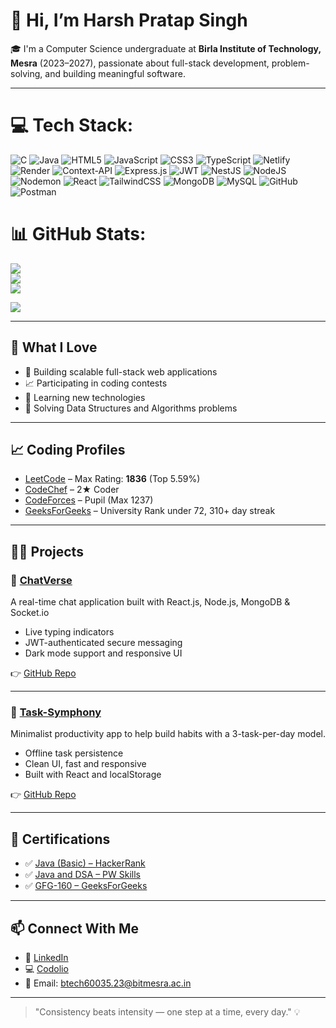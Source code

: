 # 👋 Hi, I’m Harsh Pratap Singh

🎓 I'm a Computer Science undergraduate at **Birla Institute of Technology, Mesra** (2023–2027), passionate about full-stack development, problem-solving, and building meaningful software.

---


# 💻 Tech Stack:
![C](https://img.shields.io/badge/c-%2300599C.svg?style=for-the-badge&logo=c&logoColor=white) ![Java](https://img.shields.io/badge/java-%23ED8B00.svg?style=for-the-badge&logo=openjdk&logoColor=white) ![HTML5](https://img.shields.io/badge/html5-%23E34F26.svg?style=for-the-badge&logo=html5&logoColor=white) ![JavaScript](https://img.shields.io/badge/javascript-%23323330.svg?style=for-the-badge&logo=javascript&logoColor=%23F7DF1E) ![CSS3](https://img.shields.io/badge/css3-%231572B6.svg?style=for-the-badge&logo=css3&logoColor=white) ![TypeScript](https://img.shields.io/badge/typescript-%23007ACC.svg?style=for-the-badge&logo=typescript&logoColor=white) ![Netlify](https://img.shields.io/badge/netlify-%23000000.svg?style=for-the-badge&logo=netlify&logoColor=#00C7B7) ![Render](https://img.shields.io/badge/Render-%46E3B7.svg?style=for-the-badge&logo=render&logoColor=white) ![Context-API](https://img.shields.io/badge/Context--Api-000000?style=for-the-badge&logo=react) ![Express.js](https://img.shields.io/badge/express.js-%23404d59.svg?style=for-the-badge&logo=express&logoColor=%2361DAFB) ![JWT](https://img.shields.io/badge/JWT-black?style=for-the-badge&logo=JSON%20web%20tokens) ![NestJS](https://img.shields.io/badge/nestjs-%23E0234E.svg?style=for-the-badge&logo=nestjs&logoColor=white) ![NodeJS](https://img.shields.io/badge/node.js-6DA55F?style=for-the-badge&logo=node.js&logoColor=white) ![Nodemon](https://img.shields.io/badge/NODEMON-%23323330.svg?style=for-the-badge&logo=nodemon&logoColor=%BBDEAD) ![React](https://img.shields.io/badge/react-%2320232a.svg?style=for-the-badge&logo=react&logoColor=%2361DAFB) ![TailwindCSS](https://img.shields.io/badge/tailwindcss-%2338B2AC.svg?style=for-the-badge&logo=tailwind-css&logoColor=white) ![MongoDB](https://img.shields.io/badge/MongoDB-%234ea94b.svg?style=for-the-badge&logo=mongodb&logoColor=white) ![MySQL](https://img.shields.io/badge/mysql-4479A1.svg?style=for-the-badge&logo=mysql&logoColor=white) ![GitHub](https://img.shields.io/badge/github-%23121011.svg?style=for-the-badge&logo=github&logoColor=white) ![Postman](https://img.shields.io/badge/Postman-FF6C37?style=for-the-badge&logo=postman&logoColor=white)
# 📊 GitHub Stats:
![](https://github-readme-stats.vercel.app/api?username=HarshPratapSingh1&theme=shadow_red&hide_border=false&include_all_commits=false&count_private=false)<br/>
![](https://nirzak-streak-stats.vercel.app/?user=HarshPratapSingh1&theme=shadow_red&hide_border=false)<br/>
![](https://github-readme-stats.vercel.app/api/top-langs/?username=HarshPratapSingh1&theme=shadow_red&hide_border=false&include_all_commits=false&count_private=false&layout=compact)

[![](https://visitcount.itsvg.in/api?id=HarshPratapSingh1&icon=0&color=0)](https://visitcount.itsvg.in)

<!-- Proudly created with GPRM ( https://gprm.itsvg.in ) -->

---

## 🧠 What I Love

- 🔧 Building scalable full-stack web applications
- 📈 Participating in coding contests
- 🌱 Learning new technologies
- 🧩 Solving Data Structures and Algorithms problems

---

## 📈 Coding Profiles

- [LeetCode](https://leetcode.com/u/Harsh_Pratap_Singh-18/) – Max Rating: **1836** (Top 5.59%)
- [CodeChef](https://www.codechef.com/users/codinglagg) – 2★ Coder
- [CodeForces](https://codeforces.com/profile/CodingLagg) – Pupil (Max 1237)
- [GeeksForGeeks](https://www.geeksforgeeks.org/user/harshpratap715/) – University Rank under 72, 310+ day streak

---

## 🧑‍💻 Projects

### 🔹 [ChatVerse](https://chatversse.netlify.app/)
A real-time chat application built with React.js, Node.js, MongoDB & Socket.io
- Live typing indicators
- JWT-authenticated secure messaging
- Dark mode support and responsive UI

👉 [GitHub Repo](https://github.com/HarshPratapSingh1/ChatVerse)

---

### 🔹 [Task-Symphony](https://task-sym.netlify.app/)
Minimalist productivity app to help build habits with a 3-task-per-day model.
- Offline task persistence
- Clean UI, fast and responsive
- Built with React and localStorage

👉 [GitHub Repo](https://github.com/HarshPratapSingh1/Task-Symphony)

---

## 📜 Certifications

- ✅ [Java (Basic) – HackerRank](https://www.hackerrank.com/certificates/e9811a882a24)
- ✅ [Java and DSA – PW Skills](https://pwskills.com/learn/certificate/f61b3ca3-ccb4-4ca4-a839-d86864f954cb/)
- ✅ [GFG-160 – GeeksForGeeks](https://media.geeksforgeeks.org/courses/certificates/c90300d3297c76328e0ef9b33ae541cb.pdf)

---

## 📫 Connect With Me

- 🔗 [LinkedIn](https://www.linkedin.com/in/harsh-pratap-s)
- 💻 [Codolio](https://codolio.io/HarshPratapSingh1)
- 📧 Email: [btech60035.23@bitmesra.ac.in](mailto:btech60035.23@bitmesra.ac.in)

---

> "Consistency beats intensity — one step at a time, every day." 💡
